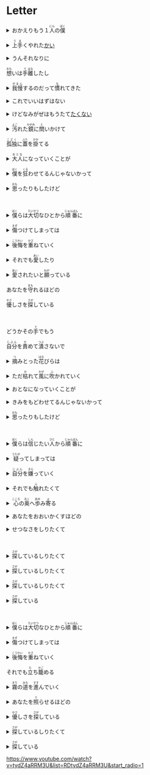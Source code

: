 <h1>Letter</h1>
<p><details><summary>おかえりもう１<ruby>人<rp>(</rp><rt>にん</rt><rp>)</rp></ruby>の<ruby>僕<rp>(</rp><rt>ぼく</rt><rp>)</rp></ruby></summary>欢迎回来，另一个我</details></p>
<p><details><summary><ruby>上手<rp>(</rp><rt>うま</rt><rp>)</rp></ruby>くやれた<a href="/grammar/%E3%81%97%E3%82%85%E3%81%86%E3%81%98%E3%82%87/%E3%81%8B%E3%81%84.md">かい</a></summary>一切还顺利吗</details></p>
<p><details><summary>うんそれなりに</summary>嗯 还可以</details></p>
<p><ruby>想<rp>(</rp><rt>おも</rt><rp>)</rp></ruby>いは<ruby>手<rp>(</rp><rt>て</rt><rp>)</rp></ruby><ruby>離<rp>(</rp><rt>はな</rt><rp>)</rp></ruby>したし</p>
<p><details><summary><ruby>我慢<rp>(</rp><rt>がまん</rt><rp>)</rp></ruby>するのだって<ruby>慣<rp>(</rp><rt>な</rt><rp>)</rp></ruby>れてきた</summary>我已经习惯忍耐</details></p>
<p><details><summary>これでいいはずはない</summary>虽然这不是最好的</details></p>
<p><details><summary>けどなみがぜはもうたて<a href="/grammar/%E3%81%98%E3%82%87%E3%81%A9%E3%81%86/%E3%81%9F%E3%81%84.md">たく</a><a href="/grammar/%E3%81%98%E3%82%87%E3%81%A9%E3%81%86/%E3%81%AA%E3%81%84.md">ない</a></summary>但是我已经不想再做任何事情了</details></p>
<p><details><summary><ruby>汚<rp>(</rp><rt>よご</rt><rp>)</rp></ruby>れた<ruby>鏡<rp>(</rp><rt>かがみ</rt><rp>)</rp></ruby>に<ruby>問<rp>(</rp><rt>と</rt><rp>)</rp></ruby>いかけて</summary>我质问着肮脏的镜子</details></p>
<p><ruby>孤独<rp>(</rp><rt>こどく</rt><rp>)</rp></ruby>に<ruby>蓋<rp>(</rp><rt>ふた</rt><rp>)</rp></ruby>を<ruby>掛<rp>(</rp><rt>かか</rt><rp>)</rp></ruby>てる</p>
<p><details><summary><ruby>大人<rp>(</rp><rt>おとな</rt><rp>)</rp></ruby>になっていくことが</summary>是不是因为成为了大人</details></p>
<p><details><summary><ruby>僕<rp>(</rp><rt>ぼく</rt><rp>)</rp></ruby>を<ruby>狂<rp>(</rp><rt>くる</rt><rp>)</rp></ruby>わせてるんじゃないかって</summary>让我失去了理智</details></p>
<p><details><summary><ruby>思<rp>(</rp><rt>おも</rt><rp>)</rp></ruby>ったりもしたけど</summary>有时也会这样问自己</details></p>
<br/>

<p><details><summary><ruby>僕<rp>(</rp><rt>ぼく</rt><rp>)</rp></ruby>らは<ruby>大切<rp>(</rp><rt>たいせつ</rt><rp>)</rp></ruby>なひとから<ruby>順番<rp>(</rp><rt>じゅんばん</rt><rp>)</rp></ruby>に</summary>我们总是从最重要的人开始</details></p>
<p><details><summary><ruby>傷<rp>(</rp><rt>きず</rt><rp>)</rp></ruby>つけてしまっては</summary>不停伤害着他们</details></p>
<p><details><summary><ruby>後悔<rp>(</rp><rt>こうかい</rt><rp>)</rp></ruby>を<ruby>重<rp>(</rp><rt>かさ</rt><rp>)</rp></ruby>ねていく</summary>然后又为此后悔，不停循环着</details></p>
<p><details><summary>それでも<ruby>愛<rp>(</rp><rt>あい</rt><rp>)</rp></ruby>したり</summary>但是我们还是盼望着</details></p>
<p><details><summary><ruby>愛<rp>(</rp><rt>あい</rt><rp>)</rp></ruby>されたいと<ruby>願<rp>(</rp><rt>ねが</rt><rp>)</rp></ruby>っている</summary>爱与被爱</details></p>
<p>あなたを<ruby>守<rp>(</rp><rt>まも</rt><rp>)</rp></ruby>れるほどの</p>
<p><ruby>優<rp>(</rp><rt>やさ</rt><rp>)</rp></ruby>しさを<ruby>探<rp>(</rp><rt>さが</rt><rp>)</rp></ruby>している</p>
<br/>

<p>どうかその<ruby>手<rp>(</rp><rt>て</rt><rp>)</rp></ruby>でもう</p>
<p><ruby>自分<rp>(</rp><rt>じぶん</rt><rp>)</rp></ruby>を<ruby>責<rp>(</rp><rt>せ</rt><rp>)</rp></ruby>めて<ruby>潰<rp>(</rp><rt>つぶ</rt><rp>)</rp></ruby>さないで</p>
<p><details><summary><ruby>摘<rp>(</rp><rt>つ</rt><rp>)</rp></ruby>みとった<ruby>花<rp>(</rp><rt>はな</rt><rp>)</rp></ruby>びらは</summary>摘下的花瓣</details></p>
<p><details><summary>ただ<ruby>枯<rp>(</rp><rt>か</rt><rp>)</rp></ruby>れて<ruby>風<rp>(</rp><rt>かぜ</rt><rp>)</rp></ruby>に<ruby>吹<rp>(</rp><rt>ふ</rt><rp>)</rp></ruby>かれていく</summary>只会渐渐枯萎，然后随风而去</details></p>
<p><details><summary>おとなになっていくことが</summary>长大成人</details></p>
<p><details><summary>きみをもどわせてるんじゃないかって</summary>是否让你困惑手足无措呢</details></p>
<p><details><summary><ruby>思<rp>(</rp><rt>おも</rt><rp>)</rp></ruby>ったりもしたけど</summary>有时也会这样问自己</details></p>
<br/>

<p><details><summary><ruby>僕<rp>(</rp><rt>ぼく</rt><rp>)</rp></ruby>らは<ruby>信<rp>(</rp><rt>しん</rt><rp>)</rp></ruby>じたい<ruby>人<rp>(</rp><rt>ひと</rt><rp>)</rp></ruby>から<ruby>順番<rp>(</rp><rt>じゅんばん</rt><rp>)</rp></ruby>に</summary>我们总是从想要信任的人开始</details></p>
<p><details><summary><ruby>疑<rp>(</rp><rt>うたが</rt><rp>)</rp></ruby>ってしまっては</summary>接连怀疑他们</details></p>
<p><details><summary><ruby>自分<rp>(</rp><rt>じぶん</rt><rp>)</rp></ruby>を<ruby>嫌<rp>(</rp><rt>きら</rt><rp>)</rp></ruby>っていく</summary>然后又对这样的自己感动厌恶</details></p>
<p><details><summary>それでも<ruby>触<rp>(</rp><rt>ふ</rt><rp>)</rp></ruby>れたくて</summary>尽管这样，还是想要触碰</details></p>
<p><details><summary><ruby>心<rp>(</rp><rt>こころ</rt><rp>)</rp></ruby>の<ruby>奥<rp>(</rp><rt>おく</rt><rp>)</rp></ruby>へ<ruby>歩<rp>(</rp><rt>あゆ</rt><rp>)</rp></ruby>み<ruby>寄<rp>(</rp><rt>よ</rt><rp>)</rp></ruby>る</summary>想走进内心深处</details></p>
<p><details><summary>あなたをおおいかくすほどの</summary>想要知道你收藏在心底的</details></p>
<p><details><summary>せつなさをしりたくて</summary>悲伤</details></p>
<br/>

<p><details><summary><ruby>探<rp>(</rp><rt>さが</rt><rp>)</rp></ruby>しているしりたくて</summary>想要去了解，不停寻找着</details></p>
<p><details><summary><ruby>探<rp>(</rp><rt>さが</rt><rp>)</rp></ruby>しているしりたくて</summary>想要去了解，不停寻找着</details></p>
<p><details><summary><ruby>探<rp>(</rp><rt>さが</rt><rp>)</rp></ruby>しているしりたくて</summary>想要去了解，不停寻找着</details></p>
<p><details><summary><ruby>探<rp>(</rp><rt>さが</rt><rp>)</rp></ruby>している</summary>不停寻找着</details></p>
<br/>

<p><details><summary><ruby>僕<rp>(</rp><rt>ぼく</rt><rp>)</rp></ruby>らは<ruby>大切<rp>(</rp><rt>たいせつ</rt><rp>)</rp></ruby>なひとから<ruby>順番<rp>(</rp><rt>じゅんばん</rt><rp>)</rp></ruby>に</summary>我们总是从最重要的人开始</details></p>
<p><details><summary><ruby>傷<rp>(</rp><rt>きず</rt><rp>)</rp></ruby>つけてしまっては</summary>不停伤害着他们</details></p>
<p><details><summary><ruby>後悔<rp>(</rp><rt>こうかい</rt><rp>)</rp></ruby>を<ruby>重<rp>(</rp><rt>かさ</rt><rp>)</rp></ruby>ねていく</summary>然后又为此后悔，不停循环着</details></p>
<p>それでも<ruby>立<rp>(</rp><rt>た</rt><rp>)</rp></ruby>ち<ruby>籠<rp>(</rp><rt>かご</rt><rp>)</rp></ruby>める</p>
<p><details><summary><ruby>霧<rp>(</rp><rt>きり</rt><rp>)</rp></ruby>の<ruby>道<rp>(</rp><rt>みち</rt><rp>)</rp></ruby>を<ruby>進<rp>(</rp><rt>すす</rt><rp>)</rp></ruby>んでいく</summary>在充满雾霾的道路上前进着</details></p>
<p><details><summary>あなたを<ruby>照<rp>(</rp><rt>て</rt><rp>)</rp></ruby>らせるほどの</summary>我一直在寻找着那份</details></p>
<p><details><summary><ruby>優<rp>(</rp><rt>やさ</rt><rp>)</rp></ruby>しさを<ruby>探<rp>(</rp><rt>さが</rt><rp>)</rp></ruby>している</summary>可以照亮你的温柔</details></p>
<p><details><summary><ruby>探<rp>(</rp><rt>さが</rt><rp>)</rp></ruby>しているしりたくて</summary>想要去了解，不停寻找着</details></p>
<p><details><summary><ruby>探<rp>(</rp><rt>さが</rt><rp>)</rp></ruby>している</summary>不停寻找着</details></p>
<p><a href="https://www.youtube.com/watch?v=tydZ4aRRM3U&list=RDtydZ4aRRM3U&start_radio=1">https://www.youtube.com/watch?v=tydZ4aRRM3U&amp;list=RDtydZ4aRRM3U&amp;start_radio=1</a></p>
